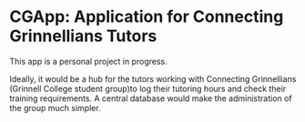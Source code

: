 # CGApp: Application for Connecting Grinnellians Tutors

This app is a personal project in progress.  

Ideally, it would be a hub for the tutors working with Connecting Grinnellians (Grinnell College student group)to log their tutoring hours and check their training requirements.  A central database would make the administration of the group much simpler.
